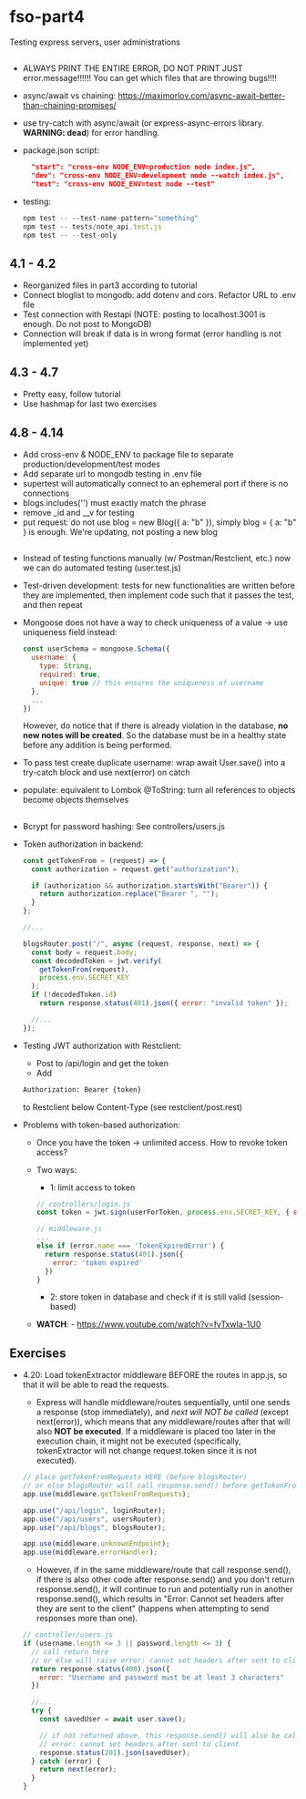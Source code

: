 # fso-part4

Testing express servers, user administrations

##

- ALWAYS PRINT THE ENTIRE ERROR, DO NOT PRINT JUST error.message!!!!!! You can get which files that are throwing bugs!!!!
- async/await vs chaining: <https://maximorlov.com/async-await-better-than-chaining-promises/>
- use try-catch with async/await (or express-async-errors library. **WARNING: dead**) for error handling.
- package.json script:

  ```json
    "start": "cross-env NODE_ENV=production node index.js",
    "dev": "cross-env NODE_ENV=development node --watch index.js",
    "test": "cross-env NODE_ENV=test node --test"
  ```

- testing:

  ```js
  npm test -- --test-name-pattern="something"
  npm test -- tests/note_api.test.js
  npm test -- --test-only
  ```

## 4.1 - 4.2

- Reorganized files in part3 according to tutorial
- Connect bloglist to mongodb: add dotenv and cors. Refactor URL to .env file
- Test connection with Restapi (NOTE: posting to localhost:3001 is enough. Do not post to MongoDB)
- Connection will break if data is in wrong format (error handling is not implemented yet)

## 4.3 - 4.7

- Pretty easy, follow tutorial
- Use hashmap for last two exercises

## 4.8 - 4.14

- Add cross-env & NODE_ENV to package file to separate production/development/test modes
- Add separate url to mongodb testing in .env file
- supertest will automatically connect to an ephemeral port if there is no connections
- blogs.includes('') must exactly match the phrase
- remove _id and __v for testing
- put request: do not use blog = new Blog({ a: "b" }), simply blog = { a: "b" } is enough. We're updating, not posting a new blog

##

- Instead of testing functions manually (w/ Postman/Restclient, etc.) now we can do automated testing (user.test.js)
- Test-driven development: tests for new functionalities are written before they are implemented, then implement code such that it passes the test, and then repeat
- Mongoose does not have a way to check uniqueness of a value $\rightarrow$ use uniqueness field instead:

  ```js
  const userSchema = mongoose.Schema({
    username: {
      type: String,
      required: true,
      unique: true // this ensures the uniqueness of username
    },
    ...
  })
  ```

  However, do notice that if there is already violation in the database, **no new notes will be created**. So the database must be in a healthy state before any addition is being performed.

- To pass test create duplicate username: wrap await User.save() into a try-catch block and use next(error) on catch

- populate: equivalent to Lombok @ToString: turn all references to objects become objects themselves

##

- Bcrypt for password hashing: See controllers/users.js
- Token authorization in backend:

  ```js
  const getTokenFrom = (request) => {
    const authorization = request.get("authorization");

    if (authorization && authorization.startsWith("Bearer")) {
      return authorization.replace("Bearer ", "");
    }
  };

  //...

  blogsRouter.post("/", async (request, response, next) => {
    const body = request.body;
    const decodedToken = jwt.verify(
      getTokenFrom(request),
      process.env.SECRET_KEY
    );
    if (!decodedToken.id)
      return response.status(401).json({ error: "invalid token" });

    //...
  });
  ```

- Testing JWT authorization with Restclient:
  - Post to /api/login and get the token
  - Add

  ```rest
  Authorization: Bearer {token}
  ```

  to Restclient below Content-Type (see restclient/post.rest)

- Problems with token-based authorization:
  - Once you have the token $\rightarrow$ unlimited access. How to revoke token access?
  - Two ways:
    - 1: limit access to token

    ```js
    // controllers/login.js
    const token = jwt.sign(userForToken, process.env.SECRET_KEY, { expiresIn: 60*60 });

    // middleware.js
    ... 
    else if (error.name === 'TokenExpiredError') {
      return response.status(401).json({
        error: 'token expired'
      })
    }
    ```

    - 2: store token in database and check if it is still valid (session-based)
  
  - **WATCH**: - <https://www.youtube.com/watch?v=fyTxwIa-1U0>

## Exercises

- 4.20: Load tokenExtractor middleware BEFORE the routes in app.js, so that it will be able to read the requests.
  - Express will handle middleware/routes sequentially, until one sends a response (stop immediately), and *next will NOT be called* (except next(error)), which means that any middleware/routes after that will also **NOT be executed**. If a middleware is placed too later in the execution chain, it might not be executed (specifically, tokenExtractor will not change request.token since it is not executed).

  ```js 
  // place getTokenFromRequests HERE (before blogsRouter)
  // or else blogsRouter will call response.send() before getTokenFromRequests is called (in fact it is not even called, which breaks blogsRouter)
  app.use(middleware.getTokenFromRequests);

  app.use("/api/login", loginRouter);
  app.use("/api/users", usersRouter);
  app.use("/api/blogs", blogsRouter);

  app.use(middleware.unknownEndpoint);
  app.use(middleware.errorHandler);
  ```

  - However, if in the same middleware/route that call response.send(), if there is also other code after response.send() and you don't return response.send(), it will continue to run and potentially run in another response.send(), which results in "Error: Cannot set headers after they are sent to the client" (happens when attempting to send responses more than one).

  ```js
  // controller/users.js
  if (username.length <= 3 || password.length <= 3) {
    // call return here 
    // or else will raise error: cannot set headers after sent to client
    return response.status(400).json({
      error: "Username and password must be at least 3 characters"
    })

    //...
    try {
      const savedUser = await user.save();

      // if not returned above, this response.send() will also be called
      // error: cannot set headers after sent to client
      response.status(201).json(savedUser);
    } catch (error) {
      return next(error);
    }
  }
  ```
